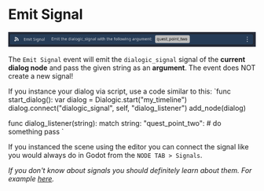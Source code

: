 # Emit Signal
![image](./Images/Event_Emit_Signal.PNG)

The `Emit Signal` event will emit the `dialogic_signal` signal of the **current dialog node** and pass the given string as an **argument**.
The event does NOT create a new signal!

If you instance your dialog via script, use a code similar to this:
`func start_dialog():
	var dialog = Dialogic.start("my_timeline")
	dialog.connect("dialogic_signal", self, "dialog_listener")
	add_node(dialog)

func dialog_listener(string):
	match string:
		"quest_point_two":
			# do something
			pass
`

If you instanced the scene using the editor you can connect the signal like you would always do in Godot from the `NODE TAB > Signals`.

*If you don't know about signals you should definitely learn about them. For example [here](https://docs.godotengine.org/en/stable/getting_started/step_by_step/signals.html).*